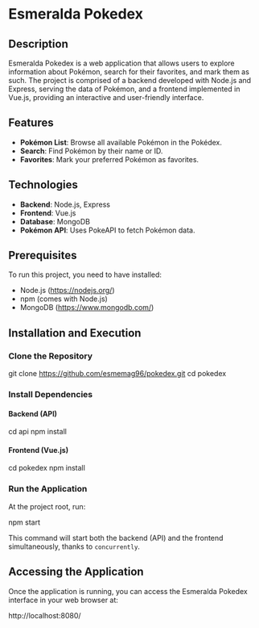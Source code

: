 # Esmeralda Pokedex

## Description

Esmeralda Pokedex is a web application that allows users to explore information about Pokémon, search for their favorites, and mark them as such. The project is comprised of a backend developed with Node.js and Express, serving the data of Pokémon, and a frontend implemented in Vue.js, providing an interactive and user-friendly interface.

## Features

- **Pokémon List**: Browse all available Pokémon in the Pokédex.
- **Search**: Find Pokémon by their name or ID.
- **Favorites**: Mark your preferred Pokémon as favorites.

## Technologies

- **Backend**: Node.js, Express
- **Frontend**: Vue.js
- **Database**: MongoDB
- **Pokémon API**: Uses PokeAPI to fetch Pokémon data.

## Prerequisites

To run this project, you need to have installed:

- Node.js (https://nodejs.org/)
- npm (comes with Node.js)
- MongoDB (https://www.mongodb.com/)

## Installation and Execution

### Clone the Repository

git clone https://github.com/esmemag96/pokedex.git
cd pokedex

### Install Dependencies

#### Backend (API)

cd api
npm install

#### Frontend (Vue.js)
cd pokedex
npm install


### Run the Application

At the project root, run:

npm start

This command will start both the backend (API) and the frontend simultaneously, thanks to `concurrently`.


## Accessing the Application

Once the application is running, you can access the Esmeralda Pokedex interface in your web browser at:

http://localhost:8080/



